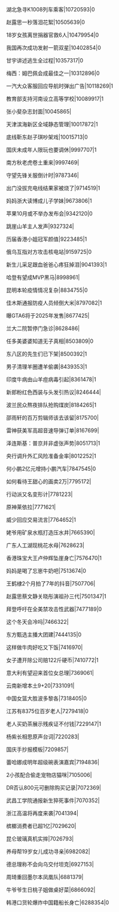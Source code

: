 湖北急寻K1008列车乘客|10720593|0

赵露思一秒落泪花絮|10505639|0

18岁女孩离世捐器官救6人|10479954|0

我国再次成功发射一箭双星|10402854|0

甘宇讲述逃生全过程|10357317|0

梅西：姆巴佩会成最佳之一|10312896|0

一汽大众客服回应导航时弹出广告|10118269|1

教育部支持河南设立高等学校|10089917|1

张小斐杂志封面|10045865|

天津滨海新区全域静态管理|10017872|1

底线靳东赵子琪吵架戏|10015713|0

国庆未成年人限玩也要调休|9997707|1

南方秋老虎卷土重来|9997469|

守望先锋关服倒计时|9787346|

出门没拔充电线结果家被烧了|9714519|1

妈妈浙大读博成儿子学妹|9673806|1

苹果10月或不举办发布会|9342120|0

跳崖山羊主人发声|9327324|

历届香港小姐冠军颜值|9223485|1

俄乌互指对方攻击核电站|9159725|0

新生儿采足跟血爸爸心疼狂掉泪|9041393|1

哈登有望成MVP黑马|8998961|

昆明本轮疫情情况复杂|8834755|0

佳木斯通报防疫人员倾倒大米|8797082|1

曝GTA6将于2025年发售|8677425|

兰大二院暂停门急诊|8628486|

任多美婆婆知道无子真相|8503809|0

东八区的先生们已下架|8500392|1

男子清理羊圈遭羊偷袭|8439353|1

印度牛病由山羊痘病毒引起|8361478|1

新郎粉红色西装与头发引热议|8246444|

波兰民众熬夜排队抢购煤炭|8184265|1

邵雨轩的百万剪辑师该去该留|8175700|

雷神获美军高超音速导弹订单|8167699|

泽连斯基：普京并非虚张声势|8051713|1

央行调升外汇风险准备金率|8012252|1

何小鹏2亿元增持小鹏汽车|7847545|0

如何看待王甜心的画卖2万|7795172|

行动派又名变形计|7781223|

原神莱依拉|7771621|

威少回应交易流言|7764652|1

姥爷用矿泉水瓶打造压水井|7665390|

广东人工湖现桃花水母|7628623|

香港珠宝大王卢仲辉坠崖身亡|7576470|1

妈妈是喝了忘崽牛奶吧|7513674|0

王鹤棣2个月拍了7年的抖音|7507706|

赵露思蔡文静关晓彤演祖孙三代|7501347|1

拜登呼吁在全美禁攻击性武器|7477189|0

这个冬天会冷吗|7466322|

东方甄选主播大团建|7444135|0

这样做牛肉好吃又下饭|7416970|

女子遭开除公司赔122斤硬币|7410772|1

意大利有望迎来首位女总理|7369061|

云南新增本土9+20|7331091|

中国女篮大胜波多黎各|7318405|0

江苏有8375位百岁老人|7279418|0

老人买奶茶展示残疾证不付钱|7229147|1

杨紫长相思原声台词|7220283|

国庆手抄报模板|7209857|

蕾哈娜成明年超级碗表演嘉宾|7194836|

2小孩配合偷走宠物店猫咪|7105006|

DR否认800元可删除购买记录|7072369|

武昌工学院通报新生猝死事件|7070352|

浙江高温将再度来袭|7041394|

槟榔消费者已超1亿|7029620|

昆仑玻璃真机实摔|7026793|

养母帮19岁女儿成功寻亲|6982082|

德总理称不会向乌交付坦克|6927153|

周琦重回墨尔本凤凰队|6881379|

牛爷爷生日桃子姐做桌好菜|6866092|

韩港口货轮爆炸中国籍船长身亡|6288354|0

